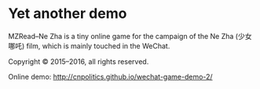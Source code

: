 # Yet another demo

MZRead–Ne Zha is a tiny online game for the campaign of the Ne Zha (少女哪吒) film, which is mainly touched in the WeChat.

Copyright © 2015–2016, all rights reserved.

Online demo: <http://cnpolitics.github.io/wechat-game-demo-2/>
